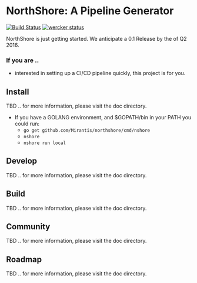 # NorthShore: A Pipeline Generator
[![Build Status](https://travis-ci.org/Mirantis/northshore.svg)][travis]
[![wercker status](https://app.wercker.com/status/52c743f4f63ec61f47fbf7417f47661a/m/master "wercker status")](https://app.wercker.com/project/bykey/52c743f4f63ec61f47fbf7417f47661a)

NorthShore is just getting started. We anticipate a 0.1 Release by the of Q2 2016.

### If you are ..
* interested in setting up a CI/CD pipeline quickly, this project is for you.

## Install
TBD .. for more information, please visit the doc directory.
* If you have a GOLANG environment, and $GOPATH/bin in your PATH you could run:
  * `go get github.com/Mirantis/northshore/cmd/nshore`
  * `nshore`
  * `nshore run local`

## Develop
TBD .. for more information, please visit the doc directory.

## Build
TBD .. for more information, please visit the doc directory.

## Community
TBD .. for more information, please visit the doc directory.

## Roadmap
TBD .. for more information, please visit the doc directory.

[travis]: https://travis-ci.org/Mirantis/northshore
